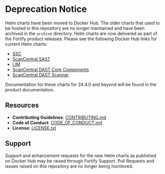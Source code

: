# Deprecation Notice

Helm charts have been moved to Docker Hub. The older charts that used to be hosted in this repository are no longer maintained and have been archived in the `archive` directory. Helm charts are now delivered as part of the Fortify product releases. Please see the following Docker Hub links for current Helm charts:

- [SSC](https://hub.docker.com/repository/docker/fortifydocker/helm-ssc)
- [ScanCentral SAST](https://hub.docker.com/repository/docker/fortifydocker/helm-scancentral-sast)
- [LIM](https://hub.docker.com/repository/docker/fortifydocker/helm-lim)
- [ScanCentral DAST Core Components](https://hub.docker.com/repository/docker/fortifydocker/helm-scancentral-dast-core)
- [ScanCentral DAST Scanner](https://hub.docker.com/repository/docker/fortifydocker/helm-scancentral-dast-scanner)

Documentation for these charts for 24.4.0 and beyond will be found in the product documentation.

## Resources

- **Contributing Guidelines**: [CONTRIBUTING.md](CONTRIBUTING.md)
- **Code of Conduct**: [CODE_OF_CONDUCT.md](CODE_OF_CONDUCT.md)
- **License**: [LICENSE.txt](LICENSE.txt)

## Support

Support and enhancement requests for the new Helm charts as published on Docker Hub may be raised through Fortify Support. Pull Requests and issues raised on this repository are no longer being monitored.
